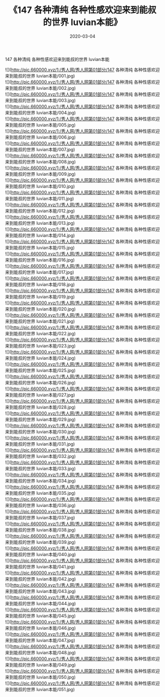 ﻿---
layout: post
title:  《147 各种清纯 各种性感欢迎来到能叔的世界 luvian本能》
date:   2020-03-04
img: http://pic.660000.xyz/1:/秀人网/秀人网第01部分/147 各种清纯 各种性感欢迎来到能叔的世界 luvian本能/000.jpg
categories: [美女, 清纯, 唯美]
---

147 各种清纯 各种性感欢迎来到能叔的世界 luvian本能

  ![](http://pic.660000.xyz/1:/秀人网/秀人网第01部分/147 各种清纯 各种性感欢迎来到能叔的世界 luvian本能/001.jpg) <br> ![](http://pic.660000.xyz/1:/秀人网/秀人网第01部分/147 各种清纯 各种性感欢迎来到能叔的世界 luvian本能/002.jpg) <br> ![](http://pic.660000.xyz/1:/秀人网/秀人网第01部分/147 各种清纯 各种性感欢迎来到能叔的世界 luvian本能/003.jpg) <br> ![](http://pic.660000.xyz/1:/秀人网/秀人网第01部分/147 各种清纯 各种性感欢迎来到能叔的世界 luvian本能/004.jpg) <br> ![](http://pic.660000.xyz/1:/秀人网/秀人网第01部分/147 各种清纯 各种性感欢迎来到能叔的世界 luvian本能/005.jpg) <br> ![](http://pic.660000.xyz/1:/秀人网/秀人网第01部分/147 各种清纯 各种性感欢迎来到能叔的世界 luvian本能/006.jpg) <br> ![](http://pic.660000.xyz/1:/秀人网/秀人网第01部分/147 各种清纯 各种性感欢迎来到能叔的世界 luvian本能/007.jpg) <br> ![](http://pic.660000.xyz/1:/秀人网/秀人网第01部分/147 各种清纯 各种性感欢迎来到能叔的世界 luvian本能/008.jpg) <br> ![](http://pic.660000.xyz/1:/秀人网/秀人网第01部分/147 各种清纯 各种性感欢迎来到能叔的世界 luvian本能/009.jpg) <br> ![](http://pic.660000.xyz/1:/秀人网/秀人网第01部分/147 各种清纯 各种性感欢迎来到能叔的世界 luvian本能/010.jpg) <br> ![](http://pic.660000.xyz/1:/秀人网/秀人网第01部分/147 各种清纯 各种性感欢迎来到能叔的世界 luvian本能/011.jpg) <br> ![](http://pic.660000.xyz/1:/秀人网/秀人网第01部分/147 各种清纯 各种性感欢迎来到能叔的世界 luvian本能/012.jpg) <br> ![](http://pic.660000.xyz/1:/秀人网/秀人网第01部分/147 各种清纯 各种性感欢迎来到能叔的世界 luvian本能/013.jpg) <br> ![](http://pic.660000.xyz/1:/秀人网/秀人网第01部分/147 各种清纯 各种性感欢迎来到能叔的世界 luvian本能/014.jpg) <br> ![](http://pic.660000.xyz/1:/秀人网/秀人网第01部分/147 各种清纯 各种性感欢迎来到能叔的世界 luvian本能/015.jpg) <br> ![](http://pic.660000.xyz/1:/秀人网/秀人网第01部分/147 各种清纯 各种性感欢迎来到能叔的世界 luvian本能/016.jpg) <br> ![](http://pic.660000.xyz/1:/秀人网/秀人网第01部分/147 各种清纯 各种性感欢迎来到能叔的世界 luvian本能/017.jpg) <br> ![](http://pic.660000.xyz/1:/秀人网/秀人网第01部分/147 各种清纯 各种性感欢迎来到能叔的世界 luvian本能/018.jpg) <br> ![](http://pic.660000.xyz/1:/秀人网/秀人网第01部分/147 各种清纯 各种性感欢迎来到能叔的世界 luvian本能/019.jpg) <br> ![](http://pic.660000.xyz/1:/秀人网/秀人网第01部分/147 各种清纯 各种性感欢迎来到能叔的世界 luvian本能/020.jpg) <br> ![](http://pic.660000.xyz/1:/秀人网/秀人网第01部分/147 各种清纯 各种性感欢迎来到能叔的世界 luvian本能/021.jpg) <br> ![](http://pic.660000.xyz/1:/秀人网/秀人网第01部分/147 各种清纯 各种性感欢迎来到能叔的世界 luvian本能/022.jpg) <br> ![](http://pic.660000.xyz/1:/秀人网/秀人网第01部分/147 各种清纯 各种性感欢迎来到能叔的世界 luvian本能/023.jpg) <br> ![](http://pic.660000.xyz/1:/秀人网/秀人网第01部分/147 各种清纯 各种性感欢迎来到能叔的世界 luvian本能/024.jpg) <br> ![](http://pic.660000.xyz/1:/秀人网/秀人网第01部分/147 各种清纯 各种性感欢迎来到能叔的世界 luvian本能/025.jpg) <br> ![](http://pic.660000.xyz/1:/秀人网/秀人网第01部分/147 各种清纯 各种性感欢迎来到能叔的世界 luvian本能/026.jpg) <br> ![](http://pic.660000.xyz/1:/秀人网/秀人网第01部分/147 各种清纯 各种性感欢迎来到能叔的世界 luvian本能/027.jpg) <br> ![](http://pic.660000.xyz/1:/秀人网/秀人网第01部分/147 各种清纯 各种性感欢迎来到能叔的世界 luvian本能/028.jpg) <br> ![](http://pic.660000.xyz/1:/秀人网/秀人网第01部分/147 各种清纯 各种性感欢迎来到能叔的世界 luvian本能/029.jpg) <br> ![](http://pic.660000.xyz/1:/秀人网/秀人网第01部分/147 各种清纯 各种性感欢迎来到能叔的世界 luvian本能/030.jpg) <br> ![](http://pic.660000.xyz/1:/秀人网/秀人网第01部分/147 各种清纯 各种性感欢迎来到能叔的世界 luvian本能/031.jpg) <br> ![](http://pic.660000.xyz/1:/秀人网/秀人网第01部分/147 各种清纯 各种性感欢迎来到能叔的世界 luvian本能/032.jpg) <br> ![](http://pic.660000.xyz/1:/秀人网/秀人网第01部分/147 各种清纯 各种性感欢迎来到能叔的世界 luvian本能/033.jpg) <br> ![](http://pic.660000.xyz/1:/秀人网/秀人网第01部分/147 各种清纯 各种性感欢迎来到能叔的世界 luvian本能/034.jpg) <br> ![](http://pic.660000.xyz/1:/秀人网/秀人网第01部分/147 各种清纯 各种性感欢迎来到能叔的世界 luvian本能/035.jpg) <br> ![](http://pic.660000.xyz/1:/秀人网/秀人网第01部分/147 各种清纯 各种性感欢迎来到能叔的世界 luvian本能/036.jpg) <br> ![](http://pic.660000.xyz/1:/秀人网/秀人网第01部分/147 各种清纯 各种性感欢迎来到能叔的世界 luvian本能/037.jpg) <br> ![](http://pic.660000.xyz/1:/秀人网/秀人网第01部分/147 各种清纯 各种性感欢迎来到能叔的世界 luvian本能/038.jpg) <br> ![](http://pic.660000.xyz/1:/秀人网/秀人网第01部分/147 各种清纯 各种性感欢迎来到能叔的世界 luvian本能/039.jpg) <br> ![](http://pic.660000.xyz/1:/秀人网/秀人网第01部分/147 各种清纯 各种性感欢迎来到能叔的世界 luvian本能/040.jpg) <br> ![](http://pic.660000.xyz/1:/秀人网/秀人网第01部分/147 各种清纯 各种性感欢迎来到能叔的世界 luvian本能/041.jpg) <br> ![](http://pic.660000.xyz/1:/秀人网/秀人网第01部分/147 各种清纯 各种性感欢迎来到能叔的世界 luvian本能/042.jpg) <br> ![](http://pic.660000.xyz/1:/秀人网/秀人网第01部分/147 各种清纯 各种性感欢迎来到能叔的世界 luvian本能/043.jpg) <br> ![](http://pic.660000.xyz/1:/秀人网/秀人网第01部分/147 各种清纯 各种性感欢迎来到能叔的世界 luvian本能/044.jpg) <br> ![](http://pic.660000.xyz/1:/秀人网/秀人网第01部分/147 各种清纯 各种性感欢迎来到能叔的世界 luvian本能/045.jpg) <br> ![](http://pic.660000.xyz/1:/秀人网/秀人网第01部分/147 各种清纯 各种性感欢迎来到能叔的世界 luvian本能/046.jpg) <br> ![](http://pic.660000.xyz/1:/秀人网/秀人网第01部分/147 各种清纯 各种性感欢迎来到能叔的世界 luvian本能/047.jpg) <br> ![](http://pic.660000.xyz/1:/秀人网/秀人网第01部分/147 各种清纯 各种性感欢迎来到能叔的世界 luvian本能/048.jpg) <br> ![](http://pic.660000.xyz/1:/秀人网/秀人网第01部分/147 各种清纯 各种性感欢迎来到能叔的世界 luvian本能/049.jpg) <br> ![](http://pic.660000.xyz/1:/秀人网/秀人网第01部分/147 各种清纯 各种性感欢迎来到能叔的世界 luvian本能/050.jpg) <br> ![](http://pic.660000.xyz/1:/秀人网/秀人网第01部分/147 各种清纯 各种性感欢迎来到能叔的世界 luvian本能/051.jpg) <br>